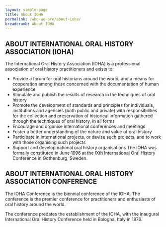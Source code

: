 ```yaml
---
layout: simple-page
title: About IOHA
permalink: /who-we-are/about-ioha/
breadcrumb: About IOHA
---
```


## ABOUT INTERNATIONAL ORAL HISTORY ASSOCIATION (IOHA)

The International Oral History Association (IOHA) is a professional association of oral history practitioners and exists to:
* Provide a forum for oral historians around the world, and a means for cooperation among those concerned with the documentation of human experience
* Stimulate and publish the results of research in the techniques of oral history
* Promote the development of standards and principles for individuals, institutions and agencies (both public and private) with responsibilities for the collection and preservation of historical information gathered through the techniques of oral history, in all forms
* Encourage and organise international conferences and meetings
* Foster a better understanding of the nature and value of oral history
* Participate in international projects, or devise such projects, and to work with those organising such projects
* Support and develop national oral history organisations
The IOHA was formally constituted in June 1996 at the IXth International Oral History Conference in Gothenburg, Sweden.

## ABOUT INTERNATIONAL ORAL HISTORY ASSOCIATION CONFERENCE

The IOHA Conference is the biennial conference of the IOHA. The conference is the premier conference for practitioners and enthusiasts of oral history around the world.

The conference predates the establishment of the IOHA, with the inaugural International Oral History Conference held in Bologna, Italy in 1976.